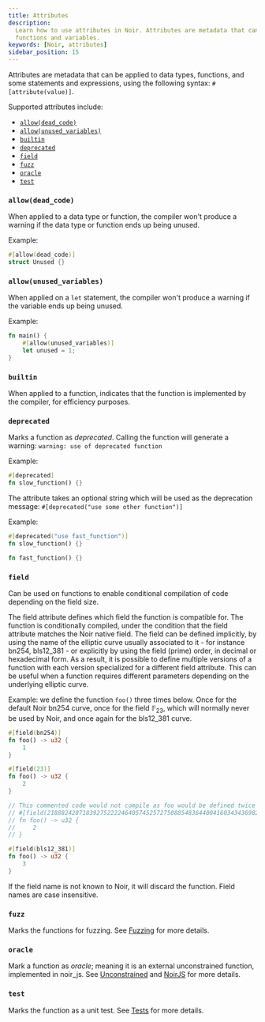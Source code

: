 ```yaml
---
title: Attributes
description:
  Learn how to use attributes in Noir. Attributes are metadata that can be applied to data types,
  functions and variables.
keywords: [Noir, attributes]
sidebar_position: 15
---
```


Attributes are metadata that can be applied to data types, functions, and some statements and expressions,
using the following syntax: `#[attribute(value)]`.

Supported attributes include:
- [`allow(dead_code)`](#allowdead_code)
- [`allow(unused_variables)`](#allowunused_variables)
- [`builtin`](#builtin)
- [`deprecated`](#deprecated)
- [`field`](#field)
- [`fuzz`](#fuzz)
- [`oracle`](#oracle)
- [`test`](#test)

### `allow(dead_code)`

When applied to a data type or function, the compiler won't produce a warning if the data type or function
ends up being unused.

Example:

```rust
#[allow(dead_code)]
struct Unused {}
```

### `allow(unused_variables)`

When applied on a `let` statement, the compiler won't produce a warning if the variable ends up being unused.

Example:

```rust
fn main() {
    #[allow(unused_variables)]
    let unused = 1;
}
```

### `builtin`

When applied to a function, indicates that the function is implemented by the compiler, for efficiency purposes.

### `deprecated`

Marks a function as _deprecated_. Calling the function will generate a warning: `warning: use of deprecated function`

Example:

```rust
#[deprecated]
fn slow_function() {}
```

The attribute takes an optional string which will be used as the deprecation message:
`#[deprecated("use some other function")]`

Example:

```rust
#[deprecated("use fast_function")]
fn slow_function() {}

fn fast_function() {}
```

### `field`

Can be used on functions to enable conditional compilation of code depending on the field size.

The field attribute defines which field the function is compatible for. The function is conditionally compiled, under the condition that the field attribute matches the Noir native field.
The field can be defined implicitly, by using the name of the elliptic curve usually associated to it - for instance bn254, bls12_381 - or explicitly by using the field (prime) order, in decimal or hexadecimal form.
As a result, it is possible to define multiple versions of a function with each version specialized for a different field attribute. This can be useful when a function requires different parameters depending on the underlying elliptic curve.

Example: we define the function `foo()` three times below. Once for the default Noir bn254 curve, once for the field $\mathbb F_{23}$, which will normally never be used by Noir, and once again for the bls12_381 curve.

```rust
#[field(bn254)]
fn foo() -> u32 {
    1
}

#[field(23)]
fn foo() -> u32 {
    2
}

// This commented code would not compile as foo would be defined twice because it is the same field as bn254
// #[field(21888242871839275222246405745257275088548364400416034343698204186575808495617)]
// fn foo() -> u32 {
//     2
// }

#[field(bls12_381)]
fn foo() -> u32 {
    3
}
```

If the field name is not known to Noir, it will discard the function. Field names are case insensitive.

### `fuzz`

Marks the functions for fuzzing. See [Fuzzing](../../tooling/fuzzing.md) for more details.

### `oracle`

Mark a function as _oracle_; meaning it is an external unconstrained function, implemented in noir_js. See [Unconstrained](./unconstrained.md) and [NoirJS](../../reference/NoirJS/noir_js/index.md) for more details.

### `test`

Marks the function as a unit test. See [Tests](../../tooling/testing.md) for more details.